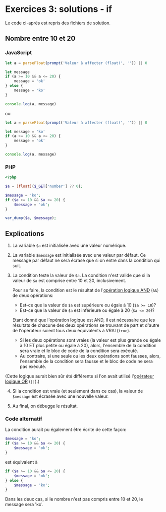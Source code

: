 # Exercices 3: solutions - if

Le code ci-après est repris des fichiers de solution.

## Nombre entre 10 et 20

### JavaScript

```javascript
let a = parseFloat(prompt('Valeur à affecter (float)', '')) || 0

let message
if (a >= 10 && a <= 20) {
    message = 'ok'
} else {
    message = 'ko'
}

console.log(a, message)
```

ou

```javascript
let a = parseFloat(prompt('Valeur à affecter (float)', '')) || 0

let message = 'ko'
if (a >= 10 && a <= 20) {
    message = 'ok'
}

console.log(a, message)
```

### PHP

```php
<?php

$a = (float)($_GET['number'] ?? 0);

$message = 'ko';
if ($a >= 10 && $a <= 20) {
    $message = 'ok';
}

var_dump($a, $message);
```


## Explications

 1. La variable `$a` est initialisée avec une valeur numérique.
 
 2. La variable `$message` est initialisée avec une valeur par défaut. Ce message par défaut ne sera écrasé que si on entre dans la condition qui suit.

 3. La condition teste la valeur de `$a`. La condition n'est valide que si la valeur de `$a` est comprise entre 10 et 20, inclusivement.
 
    Pour se faire, la condition est le résultat  de l'[opération logique AND](https://fr.wikipedia.org/wiki/Fonction_ET) (`&&`) de deux opérations:
    - Est-ce que la valeur de `$a` est supérieure ou égale à 10 (`$a >= 10`)?
    - Est-ce que la valeur de `$a` est inférieure ou égale à 20 (`$a <= 20`)?

    Etant donné que l'opération logique est AND, il est nécessaire que les résultats de chacune des deux opérations se trouvant de part et d'autre de l'opérateur soient tous deux équivalents à VRAI (`true`).
    - Si les deux opérations sont vraies (la valeur est plus grande ou égale à 10 ET plus petite ou égale à 20), alors, l'ensemble de la condition sera vraie et le bloc de code de la condition sera exécuté. 
    - Au contraire, si une seule ou les deux opérations sont fausses, alors, l'ensemble de la condition sera fausse et le bloc de code ne sera pas exécuté.

(Cette logique aurait bien sûr été différente si l'on avait utilisé l'[opérateur logique OR](https://fr.wikipedia.org/wiki/Fonction_OU) (`||`).) 

  4. Si la condition est vraie (et seulement dans ce cas), la valeur de `$message` est écrasée avec une nouvelle valeur.

  5. Au final, on débugge le résultat.

### Code alternatif

La condition aurait pu également être écrite de cette façon:

```php
$message = 'ko';
if ($a >= 10 && $a <= 20) {
    $message = 'ok';
}
```

est équivalent à

```php
if ($a >= 10 && $a <= 20) {
    $message = 'ok';
} else {
    $message = 'ko';
}
```

Dans les deux cas, si le nombre n'est pas compris entre 10 et 20, le message sera 'ko'.
